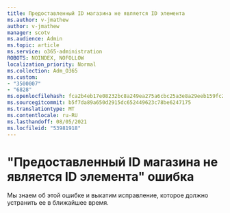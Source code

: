 ```yaml
---
title: Предоставленный ID магазина не является ID элемента
ms.author: v-jmathew
author: v-jmathew
manager: scotv
ms.audience: Admin
ms.topic: article
ms.service: o365-administration
ROBOTS: NOINDEX, NOFOLLOW
localization_priority: Normal
ms.collection: Adm_O365
ms.custom:
- "3500007"
- "6828"
ms.openlocfilehash: fca2b4eb17e08232bc8a249ea275a6cbc25a3e8a29eeb159fc25f623d4f24390
ms.sourcegitcommit: b5f7da89a650d2915dc652449623c78be6247175
ms.translationtype: MT
ms.contentlocale: ru-RU
ms.lasthandoff: 08/05/2021
ms.locfileid: "53981918"
---
```

# <a name="the-store-id-provided-isnt-an-id-of-an-item-error"></a>"Предоставленный ID магазина не является ID элемента" ошибка

Мы знаем об этой ошибке и выкатим исправление, которое должно устранить ее в ближайшее время.
